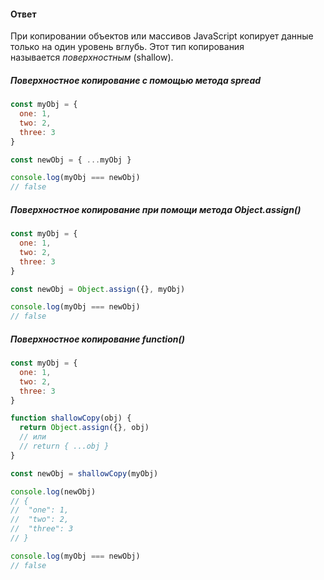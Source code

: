 #### Ответ

При копировании объектов или массивов JavaScript копирует данные только на один уровень вглубь. Этот тип копирования называется _поверхностным_ (shallow).

##### Поверхностное копирование с помощью метода spread

```javascript
const myObj = {
  one: 1,
  two: 2,
  three: 3
}

const newObj = { ...myObj }

console.log(myObj === newObj)
// false
```

##### Поверхностное копирование при помощи метода Object.assign()

```javascript
const myObj = {
  one: 1,
  two: 2,
  three: 3
}

const newObj = Object.assign({}, myObj)

console.log(myObj === newObj)
// false
```

##### Поверхностное копирование function()

```javascript
const myObj = {
  one: 1,
  two: 2,
  three: 3
}

function shallowCopy(obj) {
  return Object.assign({}, obj)
  // или
  // return { ...obj }
}

const newObj = shallowCopy(myObj)

console.log(newObj)
// {
//  "one": 1,
//  "two": 2,
//  "three": 3
// }

console.log(myObj === newObj)
// false
```
